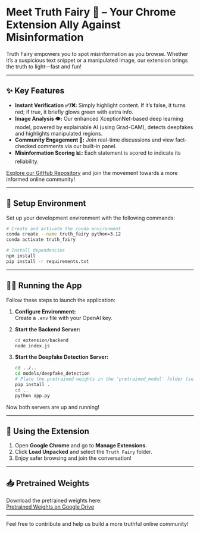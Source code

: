 
# Meet **Truth Fairy** 🧚 – Your Chrome Extension Ally Against Misinformation

Truth Fairy empowers you to spot misinformation as you browse. Whether it’s a suspicious text snippet or a manipulated image, our extension brings the truth to light—fast and fun!

---

## ✨ Key Features
- **Instant Verification ✅/❌:** Simply highlight content. If it’s false, it turns red; if true, it briefly glows green with extra info.
- **Image Analysis 👁️:** Our enhanced XceptionNet-based deep learning model, powered by explainable AI (using Grad-CAM), detects deepfakes and highlights manipulated regions.
- **Community Engagement 💬:** Join real-time discussions and view fact-checked comments via our built-in panel.
- **Misinformation Scoring 📊:** Each statement is scored to indicate its reliability.

[Explore our GitHub Repository](https://github.com/yourusername/truth-fairy) and join the movement towards a more informed online community!

---

## 🚀 Setup Environment

Set up your development environment with the following commands:

```bash
# Create and activate the conda environment
conda create --name truth_fairy python=3.12
conda activate truth_fairy

# Install dependencies
npm install
pip install -r requirements.txt
```

---

## 🏃‍♂️ Running the App

Follow these steps to launch the application:

1. **Configure Environment:**  
   Create a `.env` file with your OpenAI key.

2. **Start the Backend Server:**  
   ```bash
   cd extension/backend
   node index.js
   ```

3. **Start the Deepfake Detection Server:**  
   ```bash
   cd ../..
   cd models/deepfake_detection
   # Place the pretrained weights in the 'pretrained_model' folder (see link below)
   pip install .
   cd ..
   python app.py
   ```

Now both servers are up and running!

---

## 🧩 Using the Extension

1. Open **Google Chrome** and go to **Manage Extensions**.
2. Click **Load Unpacked** and select the `Truth Fairy` folder.
3. Enjoy safer browsing and join the conversation!

---

## 📥 Pretrained Weights

Download the pretrained weights here:  
[Pretrained Weights on Google Drive](https://drive.google.com/drive/folders/16bI7-2H2FaCOE0FTw4ZaRdpsJIzT4EjZ?usp=sharing)

---

Feel free to contribute and help us build a more truthful online community!
```

